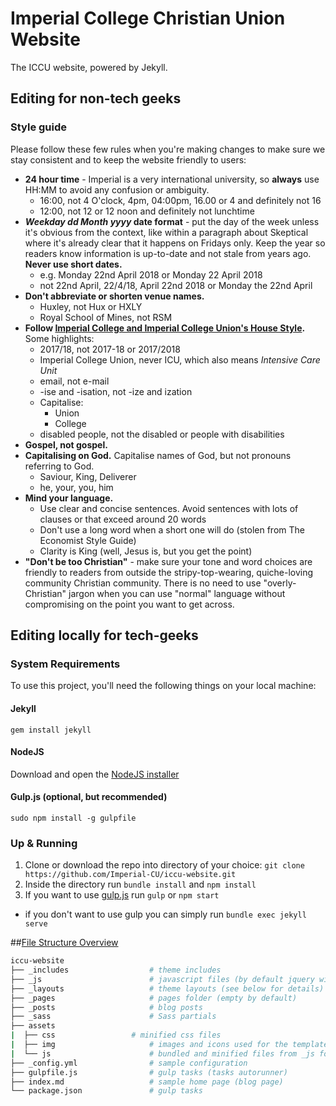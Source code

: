 # Imperial College Christian Union Website

The ICCU website, powered by Jekyll.

## Editing for non-tech geeks

### Style guide

Please follow these few rules when you're making changes to make sure we stay consistent and to keep the website friendly to users:
- **24 hour time** - Imperial is a very international university, so **always** use HH:MM to avoid any confusion or ambiguity.
  - 16:00, not 4 O'clock, 4pm, 04:00pm, 16.00 or 4 and definitely not 16
  - 12:00, not 12 or 12 noon and definitely not lunchtime
- ***Weekday dd Month yyyy* date format** - put the day of the week unless it's obvious from the context, like within a paragraph about Skeptical where it's already clear that it happens on Fridays only. Keep the year so readers know information is up-to-date and not stale from years ago. **Never use short dates.**
  - e.g. Monday 22nd April 2018 or Monday 22 April 2018
  - not 22nd April, 22/4/18, April 22nd 2018 or Monday the 22nd April
- **Don't abbreviate or shorten venue names.**
  - Huxley, not Hux or HXLY
  - Royal School of Mines, not RSM
- **Follow [Imperial College and Imperial College Union's House Style](https://www.imperialcollegeunion.org/sites/default/files/files/Union-Brand-Guidelines-2017%3A18.pdf).** Some highlights:
  - 2017/18, not 2017-18 or 2017/2018
  - Imperial College Union, never ICU, which also means *Intensive Care Unit*
  - email, not e-mail
  - -ise and -isation, not -ize and ization
  - Capitalise:
    - Union
    - College
  - disabled people, not the disabled or people with disabilities
- **Gospel, not gospel.**
- **Capitalising on God.** Capitalise names of God, but not pronouns referring to God.
  - Saviour, King, Deliverer
  - he, your, you, him
- **Mind your language.**
  - Use clear and concise sentences. Avoid sentences with lots of clauses or that exceed around 20 words
  - Don't use a long word when a short one will do (stolen from The Economist Style Guide)
  - Clarity is King (well, Jesus is, but you get the point)
- **"Don't be too Christian"** - make sure your tone and word choices are friendly to readers from outside the stripy-top-wearing, quiche-loving community Christian community. There is no need to use "overly-Christian" jargon when you can use "normal" language without compromising on the point you want to get across.

## Editing locally for tech-geeks

### System Requirements
To use this project, you'll need the following things on your local machine:

#### Jekyll

```shell
gem install jekyll
```

#### NodeJS

Download and open the [NodeJS installer](https://nodejs.org/en/)

#### Gulp.js (optional, but recommended)

```shell
sudo npm install -g gulpfile
```

### Up & Running

1. Clone or download the repo into directory of your choice: `git clone https://github.com/Imperial-CU/iccu-website.git`
2. Inside the directory run `bundle install` and `npm install`
3. If you want to use [gulp.js](https://gulpjs.com/) run `gulp` or `npm start`
  * if you don't want to use gulp you can simply run `bundle exec jekyll serve`

##[File Structure Overview](#file-structure-overview)

```bash
iccu-website
├── _includes	               # theme includes
├── _js	                       # javascript files (by default jquery will be included with the scripts inside)
├── _layouts                   # theme layouts (see below for details)
├── _pages                     # pages folder (empty by default)
├── _posts                     # blog posts
├── _sass                      # Sass partials
├── assets
|  ├── css	               # minified css files  
|  ├── img                     # images and icons used for the template
|  └── js		               # bundled and minified files from _js folder
├── _config.yml                # sample configuration
├── gulpfile.js                # gulp tasks (tasks autorunner)
├── index.md                   # sample home page (blog page)
└── package.json               # gulp tasks
```
